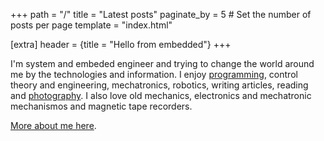 +++
path = "/"
title = "Latest posts"
paginate_by = 5 # Set the number of posts per page
template = "index.html"

[extra]
header = {title = "Hello from embedded"}
+++

I'm system and embeded engineer and trying to change the world around me by the technologies and information.
I enjoy [programming](https://github.com/nisembedded), control theory and engineering, mechatronics, robotics, writing articles, reading and [photography](https://www.instagram.com/nis_embedded/). I also love old mechanics, electronics and mechatronic mechanismos and magnetic tape recorders.

[More about me here](@/pages/about.md).
